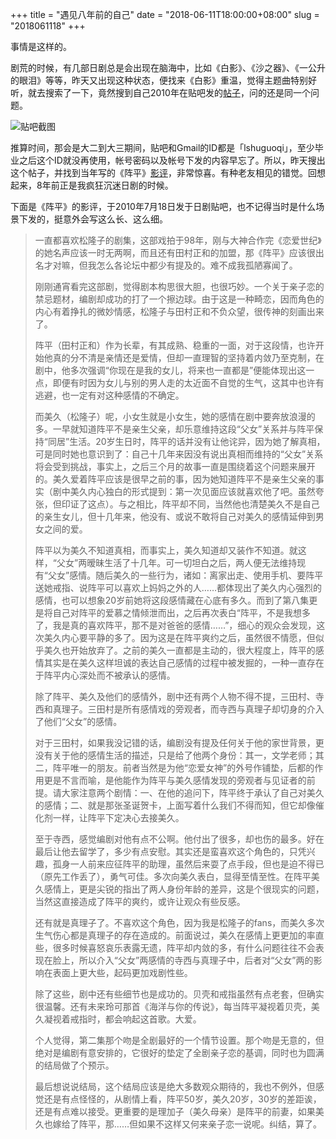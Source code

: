 +++
title = "遇见八年前的自己"
date = "2018-06-11T18:00:00+08:00"
slug = "2018061118"
+++

事情是这样的。

剧荒的时候，有几部日剧总是会出现在脑海中，比如《白影》、《沙之器》、《一公升的眼泪》等等，昨天又出现这种状态，便找来《白影》重温，觉得主题曲特别好听，就去搜索了一下，竟然搜到自己2010年在贴吧发的[帖子](http://tieba.baidu.com/p/922217150?pid=10100674787&cid=#10100674787)，问的还是同一个问题。

![贴吧截图](/blog_static/2018/20180611-tieba-baiying.png)


推算时间，那会是大二到大三期间，贴吧和Gmail的ID都是「lshuguoqi」，至少毕业之后这个ID就没再使用，帐号密码以及帐号下发的内容早忘了。所以，昨天搜出这个帖子，并找到当年写的《阵平》[影评](http://tieba.baidu.com/p/832349001?pid=8990731646&cid=#8990731646)，非常惊喜。有种老友相见的错觉。回想起来，8年前正是我疯狂沉迷日剧的时候。

下面是《阵平》的影评，于2010年7月18日发于日剧贴吧，也不记得当时是什么场景下发的，挺意外会写这么长、这么细。

>一直都喜欢松隆子的剧集，这部戏拍于98年，刚与大神合作完《恋爱世纪》的她名声应该一时无两啊，而且还有田村正和的加盟，那《阵平》应该很出名才对嘛，但我怎么各论坛中都少有提及的。难不成我孤陋寡闻了。
>
>刚刚通宵看完这部剧，觉得剧本构思很大胆，也很巧妙。一个关于亲子恋的禁忌题材，编剧却成功的打了一个擦边球。由于这是一种畸恋，因而角色的内心有着挣扎的微妙情感，松隆子与田村正和不负众望，很传神的刻画出来了。
>
>阵平（田村正和）作为长辈，有其成熟、稳重的一面，对于这段情，也许开始他真的分不清是亲情还是爱情，但却一直理智的坚持着内敛乃至克制，在剧中，他多次强调“你现在是我的女儿，将来也一直都是”便能体现出这一点，即便有时因为女儿与别的男人走的太近面不自觉的生气，这其中也许有逃避，也一定有对这种感情的不确定。
>
>而美久（松隆子）呢，小女生就是小女生，她的感情在剧中要奔放浪漫的多。一早就知道阵平不是亲生父亲，却乐意维持这段“父女”关系并与阵平保持“同居”生活。20岁生日时，阵平的话并没有让他诧异，因为她了解真相，可是同时她也意识到了：自己十几年来因没有说出真相而维持的“父女”关系将会受到挑战，事实上，之后三个月的故事一直是围绕着这个问题来展开的。美久爱着阵平应该是很早之前的事，因为她知道阵平不是亲生父亲的事实（剧中美久内心独白的形式提到：第一次见面应该就喜欢他了吧。虽然夸张，但印证了这点）。与之相比，阵平却不同，当然他也清楚美久不是自己的亲生女儿，但十几年来，他没有、或说不敢将自己对美久的感情延伸到男女之间的爱。
>
>阵平以为美久不知道真相，而事实上，美久知道却又装作不知道。就这样，“父女”两暧昧生活了十几年。可一切坦白之后，两人便无法维持现有“父女”感情。随后美久的一些行为，诸如：离家出走、使用手机、要阵平送她戒指、说阵平可以喜欢上妈妈之外的人……都体现出了美久内心强烈的感情，也可以想象20岁前她将这段感情藏在心底有多久。而到了第八集更是将自己对阵平的爱慕之情倾泄而出，之后再次表白“阵平，不是我想多了，我是真的喜欢阵平，那不是对爸爸的感情……”，细心的观众会发现，这次美久内心要平静的多了。因为这是在阵平爽约之后，虽然很不情愿，但似乎美久也开始放弃了。之前的美久一直都是主动的，很大程度上，阵平的感情其实是在美久这样坦诚的表达自己感情的过程中被发掘的，一种一直存在于阵平内心深处而不被承认的感情。
>
>除了阵平、美久及他们的感情外，剧中还有两个人物不得不提，三田村、寺西和真理子。三田村是所有感情戏的旁观者，而寺西与真理子却切身的介入了他们“父女”的感情。
>
>对于三田村，如果我没记错的话，编剧没有提及任何关于他的家世背景，更没有关于他的感情生活的描述，只是给了他两个身份：其一，文学老师；其二，阵平唯一的朋友。前者当然是为他“恋爱女神”的外号作铺垫，后都的作用更是不言而喻，是他能作为阵平与美久感情发现的旁观者与见证者的前提。请大家注意两个剧情：一、在他的追问下，阵平终于承认了自己对美久的感情；二、就是那张圣诞贺卡，上面写着什么我们不得而知，但它却像催化剂一样，让阵平下定决心去接美久。
>
>至于寺西，感觉编剧对他有点不公啊。他付出了很多，却也伤的最多。好在最后让他去留学了，多少有点安慰。其实还是蛮喜欢这个角色的，只凭兴趣，孤身一人前来应征阵平的助理，虽然后来耍了点手段，但也是迫不得已（原先工作丢了），勇气可佳。多次向美久表白，显得至情至性。在阵平美久感情上，更是尖锐的指出了两人身份年龄的差异，这是个很现实的问题，当然这直接造成了阵平的爽约，或许让观众有些反感。
>
>还有就是真理子了。不喜欢这个角色，因为我是松隆子的fans，而美久多次生气伤心都是真理子的存在造成的。前面说过，美久在感情上更更加的率直些，很多时候喜怒哀乐表露无遗，阵平却内敛的多，有什么问题往往不会表现在脸上，所以介入“父女”两感情的寺西与真理子中，后者对“父女”两的影响在表面上更大些，起码更加戏剧性些。
>
>除了这些，剧中还有些细节也是成功的。贝壳和戒指虽然有点老套，但确实很温馨。还有未来玲可那首《海洋与你的传说》，每当阵平凝视着贝壳，美久凝视着戒指时，都会响起这首歌。大爱。
>
>个人觉得，第二集那个吻是全剧最好的一个情节设置。那个吻是无意的，但绝对是编剧有意安排的，它很好的垫定了全剧亲子恋的基调，同时也为圆满的结局做了个预示。
>
>最后想说说结局，这个结局应该是绝大多数观众期待的，我也不例外，但感觉还是有点怪怪的，从剧情上看，阵平50岁，美久20岁，30岁的差距诶，还是有点难以接受。更重要的是理加子（美久母亲）是阵平的前妻，如果美久也嫁给了阵平，那……但如果不这样又何来亲子恋一说呢。纠结，算了。

